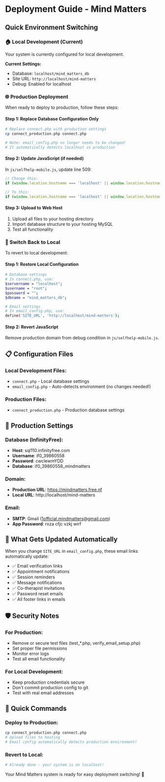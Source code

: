 # Deployment Guide - Mind Matters

## Quick Environment Switching

### 🏠 Local Development (Current)
Your system is currently configured for local development.

**Current Settings:**
- Database: `localhost/mind_matters_db`
- Site URL: `http://localhost/mind-matters`
- Debug: Enabled for localhost

### 🌐 Production Deployment

When ready to deploy to production, follow these steps:

#### Step 1: Replace Database Configuration Only
```bash
# Replace connect.php with production settings
cp connect_production.php connect.php

# Note: email_config.php no longer needs to be changed!
# It automatically detects localhost vs production
```

#### Step 2: Update JavaScript (if needed)
In `js/selfhelp-mobile.js`, update line 509:
```javascript
// Change this:
if (window.location.hostname === 'localhost' || window.location.hostname === '127.0.0.1') {

// To this:
if (window.location.hostname === 'localhost' || window.location.hostname === '127.0.0.1' || window.location.hostname === 'mindmatters.free.nf') {
```

#### Step 3: Upload to Web Host
1. Upload all files to your hosting directory
2. Import database structure to your hosting MySQL
3. Test all functionality

### 🔄 Switch Back to Local
To revert to local development:

#### Step 1: Restore Local Configuration
```bash
# Database settings
# In connect.php, use:
$servername = "localhost";
$username = "root"; 
$password = "";
$dbname = "mind_matters_db";

# Email settings
# In email_config.php, use:
define('SITE_URL', 'http://localhost/mind-matters');
```

#### Step 2: Revert JavaScript
Remove production domain from debug condition in `js/selfhelp-mobile.js`.

## 📋 Configuration Files

### Local Development Files:
- `connect.php` - Local database settings
- `email_config.php` - Auto-detects environment (no changes needed!)

### Production Files:
- `connect_production.php` - Production database settings

## 🔧 Production Settings

### Database (InfinityFree):
- **Host**: sql110.infinityfree.com
- **Username**: if0_39860558
- **Password**: cwclewmYDD
- **Database**: if0_39860558_mindmatters

### Domain:
- **Production URL**: https://mindmatters.free.nf
- **Local URL**: http://localhost/mind-matters

### Email:
- **SMTP**: Gmail (1official.mindmatters@gmail.com)
- **App Password**: rxza cfjc vzkj wirf

## 🚀 What Gets Updated Automatically

When you change `SITE_URL` in `email_config.php`, these email links automatically update:

- ✅ Email verification links
- ✅ Appointment notifications  
- ✅ Session reminders
- ✅ Message notifications
- ✅ Co-therapist invitations
- ✅ Password reset emails
- ✅ All footer links in emails

## 🛡️ Security Notes

### For Production:
- Remove or secure test files (test_*.php, verify_email_setup.php)
- Set proper file permissions
- Monitor error logs
- Test all email functionality

### For Local Development:
- Keep production credentials secure
- Don't commit production config to git
- Test with real email addresses

## 📝 Quick Commands

### Deploy to Production:
```bash
cp connect_production.php connect.php
# Upload files to hosting
# Email config automatically detects production environment!
```

### Revert to Local:
```bash
# Already done - your system is on localhost!
```

Your Mind Matters system is ready for easy deployment switching! 🎯

